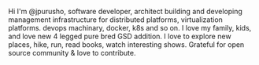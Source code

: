 Hi I'm @jpurusho, software developer, architect building and developing management infrastructure for distributed platforms,  virtualization platforms. devops machinary, docker, k8s and so on.
I love my family, kids, and love new 4 legged pure bred GSD addition. I love to explore new places, hike, run, read books, watch interesting shows. Grateful for open source community & love to contribute.

<!---
jpurusho/jpurusho is a ✨ special ✨ repository because its `README.md` (this file) appears on your GitHub profile.
You can click the Preview link to take a look at your changes.
--->
